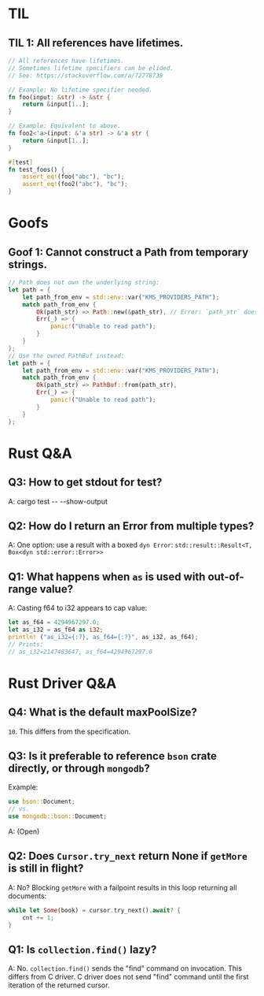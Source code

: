 # TIL

## TIL 1: All references have lifetimes.
```rust
// All references have lifetimes.
// Sometimes lifetime specifiers can be elided.
// See: https://stackoverflow.com/a/72778738

// Example: No lifetime specifier needed.
fn foo(input: &str) -> &str {
    return &input[1..];
}

// Example: Equivalent to above.
fn foo2<'a>(input: &'a str) -> &'a str {
    return &input[1..];
}

#[test]
fn test_foos() {
    assert_eq!(foo("abc"), "bc");
    assert_eq!(foo2("abc"), "bc");
}
```

# Goofs
## Goof 1: Cannot construct a Path from temporary strings.

```rust
// Path does not own the underlying string:
let path = {
    let path_from_env = std::env::var("KMS_PROVIDERS_PATH");
    match path_from_env {
        Ok(path_str) => Path::new(&path_str), // Error: `path_str` does not live long enough.
        Err(_) => {
            panic!("Unable to read path");
        }
    }
};
// Use the owned PathBuf instead:
let path = {
    let path_from_env = std::env::var("KMS_PROVIDERS_PATH");
    match path_from_env {
        Ok(path_str) => PathBuf::from(path_str),
        Err(_) => {
            panic!("Unable to read path");
        }
    }
};
```

# Rust Q&A

## Q3: How to get stdout for test?
A: cargo test -- --show-output

## Q2: How do I return an Error from multiple types?
A: One option: use a result with a boxed `dyn Error`:
`std::result::Result<T, Box<dyn std::error::Error>>`

## Q1: What happens when `as` is used with out-of-range value?
A: Casting f64 to i32 appears to cap value:
```rust
let as_f64 = 4294967297.0;
let as_i32 = as_f64 as i32;
println! ("as_i32={:?}, as_f64={:?}", as_i32, as_f64);
// Prints:
// as_i32=2147483647, as_f64=4294967297.0
```

# Rust Driver Q&A

## Q4: What is the default maxPoolSize?

`10`. This differs from the specification.

## Q3: Is it preferable to reference `bson` crate directly, or through `mongodb`?
Example:
```rust
use bson::Document;
// vs.
use mongodb::bson::Document;
```
A: (Open)

## Q2: Does `Cursor.try_next` return None if `getMore` is still in flight?
A: No? Blocking `getMore` with a failpoint results in this loop returning all documents:
```rust
while let Some(book) = cursor.try_next().await? {
    cnt += 1;
}
```

## Q1: Is `collection.find()` lazy?
A: No. `collection.find()` sends the "find" command on invocation. This differs from C driver. C driver does not send "find" command until the first iteration of the returned cursor.


